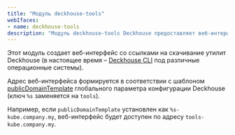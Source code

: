 ```yaml
---
title: "Модуль deckhouse-tools"
webIfaces:
- name: deckhouse-tools
description: "Модуль deckhouse-tools Deckhouse предоставляет веб-интерфейс в кластере для скачивания утилит Deckhouse (Deckhouse CLI)"
---
```


Этот модуль создает веб-интерфейс со ссылками на скачивание утилит Deckhouse (в настоящее время – [Deckhouse CLI](../../deckhouse-cli/) под различные операционные системы).

Адрес веб-интерфейса формируется в соответствии с шаблоном [publicDomainTemplate](../../deckhouse-configure-global.html#parameters-modules-publicdomaintemplate) глобального параметра конфигурации Deckhouse (ключ `%s` заменяется на `tools`).

Например, если `publicDomainTemplate` установлен как `%s-kube.company.my`, веб-интерфейс будет доступен по адресу `tools-kube.company.my`.
